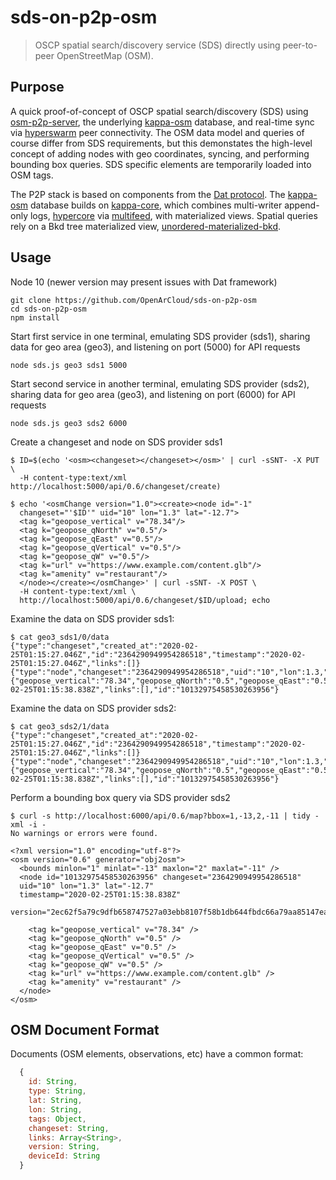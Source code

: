 # sds-on-p2p-osm

> OSCP spatial search/discovery service (SDS) directly using peer-to-peer OpenStreetMap (OSM).


## Purpose

A quick proof-of-concept of OSCP spatial search/discovery (SDS) using [osm-p2p-server](https://github.com/digidem/osm-p2p-server), the underlying [kappa-osm](https://github.com/digidem/kappa-osm) database, and real-time sync via [hyperswarm](https://github.com/hyperswarm/hyperswarm) peer connectivity. The OSM data model and queries of course differ from SDS requirements, but this demonstates the high-level concept of adding nodes with geo coordinates, syncing, and performing bounding box queries. SDS specific elements are temporarily loaded into OSM tags.

The P2P stack is based on components from the [Dat protocol](https://www.datprotocol.com/). The [kappa-osm](https://github.com/digidem/kappa-osm) database builds on [kappa-core](https://github.com/kappa-db/kappa-core), which combines multi-writer append-only logs, [hypercore](https://github.com/mafintosh/hypercore) via [multifeed](https://github.com/kappa-db/multifeed), with materialized views. Spatial queries rely on a Bkd tree materialized view, [unordered-materialized-bkd](https://github.com/digidem/unordered-materialized-bkd).



## Usage


Node 10 (newer version may present issues with Dat framework)

```
git clone https://github.com/OpenArCloud/sds-on-p2p-osm
cd sds-on-p2p-osm
npm install
```

Start first service in one terminal, emulating SDS provider (sds1), sharing data for geo area (geo3), and listening on port (5000) for API requests

```
node sds.js geo3 sds1 5000
```

Start second service in another terminal, emulating SDS provider (sds2), sharing data for geo area (geo3), and listening on port (6000) for API requests

```
node sds.js geo3 sds2 6000
```

Create a changeset and node on SDS provider sds1

```
$ ID=$(echo '<osm><changeset></changeset></osm>' | curl -sSNT- -X PUT \
  -H content-type:text/xml http://localhost:5000/api/0.6/changeset/create)

$ echo '<osmChange version="1.0"><create><node id="-1"
  changeset="'$ID'" uid="10" lon="1.3" lat="-12.7">
  <tag k="geopose_vertical" v="78.34"/>
  <tag k="geopose_qNorth" v="0.5"/>
  <tag k="geopose_qEast" v="0.5"/>
  <tag k="geopose_qVertical" v="0.5"/>
  <tag k="geopose_qW" v="0.5"/>
  <tag k="url" v="https://www.example.com/content.glb"/>
  <tag k="amenity" v="restaurant"/>
  </node></create></osmChange>' | curl -sSNT- -X POST \
  -H content-type:text/xml \
  http://localhost:5000/api/0.6/changeset/$ID/upload; echo
```

Examine the data on SDS provider sds1:
```
$ cat geo3_sds1/0/data
{"type":"changeset","created_at":"2020-02-25T01:15:27.046Z","id":"2364290949954286518","timestamp":"2020-02-25T01:15:27.046Z","links":[]}
{"type":"node","changeset":"2364290949954286518","uid":"10","lon":1.3,"lat":-12.7,"tags":{"geopose_vertical":"78.34","geopose_qNorth":"0.5","geopose_qEast":"0.5","geopose_qVertical":"0.5","geopose_qW":"0.5","url":"https://www.example.com/content.glb","amenity":"restaurant"},"timestamp":"2020-02-25T01:15:38.838Z","links":[],"id":"10132975458530263956"}
```

Examine the data on SDS provider sds2:
```
$ cat geo3_sds2/1/data
{"type":"changeset","created_at":"2020-02-25T01:15:27.046Z","id":"2364290949954286518","timestamp":"2020-02-25T01:15:27.046Z","links":[]}
{"type":"node","changeset":"2364290949954286518","uid":"10","lon":1.3,"lat":-12.7,"tags":{"geopose_vertical":"78.34","geopose_qNorth":"0.5","geopose_qEast":"0.5","geopose_qVertical":"0.5","geopose_qW":"0.5","url":"https://www.example.com/content.glb","amenity":"restaurant"},"timestamp":"2020-02-25T01:15:38.838Z","links":[],"id":"10132975458530263956"}
```

Perform a bounding box query via SDS provider sds2

```
$ curl -s http://localhost:6000/api/0.6/map?bbox=1,-13,2,-11 | tidy -xml -i -
No warnings or errors were found.

<?xml version="1.0" encoding="utf-8"?>
<osm version="0.6" generator="obj2osm">
  <bounds minlon="1" minlat="-13" maxlon="2" maxlat="-11" />
  <node id="10132975458530263956" changeset="2364290949954286518"
  uid="10" lon="1.3" lat="-12.7"
  timestamp="2020-02-25T01:15:38.838Z"
  version="2ec62f5a79c9dfb658747527a03ebb8107f58b1db644fbdc66a79aa85147ea7d@1">

    <tag k="geopose_vertical" v="78.34" />
    <tag k="geopose_qNorth" v="0.5" />
    <tag k="geopose_qEast" v="0.5" />
    <tag k="geopose_qVertical" v="0.5" />
    <tag k="geopose_qW" v="0.5" />
    <tag k="url" v="https://www.example.com/content.glb" />
    <tag k="amenity" v="restaurant" />
  </node>
</osm>
```


## OSM Document Format

Documents (OSM elements, observations, etc) have a common format:

```js
  {
    id: String,
    type: String,
    lat: String,
    lon: String,
    tags: Object,
    changeset: String,
    links: Array<String>,
    version: String,
    deviceId: String
  }
```

